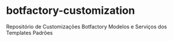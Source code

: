 # botfactory-customization
Repositório de Customizações Botfactory Modelos e Serviços dos Templates Padrões
